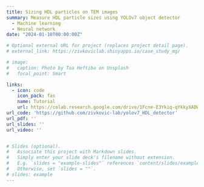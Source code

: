 ```yaml
---
title: Sizing HDL particles on TEM images
summary: Measure HDL particle sizes using YOLOv7 object detector
  - Machine learning
  - Neural network
date: "2024-01-10T00:00:00Z"

# Optional external URL for project (replaces project detail page).
# external_link: https://zivkoviclab.shinyapps.io/case_study_mg/

# image:
#   caption: Photo by Toa Heftiba on Unsplash
#   focal_point: Smart

links:
  - icon: code
    icon_pack: fas
    name: Tutorial
    url: https://colab.research.google.com/drive/1Fcne-E3Ykiq-qYkkyXADWhJaMJtPfBs1?usp=sharing
url_code: 'https://github.com/zivkovic-lab/yolov7_HDL_detector'
url_pdf: ''
url_slides: ''
url_video: ''


# Slides (optional).
#   Associate this project with Markdown slides.
#   Simply enter your slide deck's filename without extension.
#   E.g. `slides = "example-slides"` references `content/slides/example-slides.md`.
#   Otherwise, set `slides = ""`.
# slides: example
---
```

